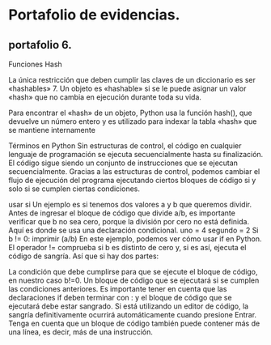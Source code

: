 # Portafolio de evidencias.

## portafolio 6.

Funciones Hash

La única restricción que deben cumplir las claves de un diccionario es ser «hashables» 7. Un objeto es «hashable» si se le puede asignar un valor «hash» que no cambia en ejecución durante toda su vida.

Para encontrar el «hash» de un objeto, Python usa la función hash(), que devuelve un número entero y es utilizado para indexar la tabla «hash» que se mantiene internamente

Términos en Python 
Sin estructuras de control, el código en cualquier lenguaje de programación se ejecuta secuencialmente hasta su finalización. El código sigue siendo un conjunto de instrucciones que se ejecutan secuencialmente. Gracias a las estructuras de control, podemos cambiar el flujo de ejecución del programa ejecutando ciertos bloques de código si y solo si se cumplen ciertas condiciones.
 
usar si 
Un ejemplo es si tenemos dos valores a y b que queremos dividir. Antes de ingresar el bloque de código que divide a/b, es importante verificar que b no sea cero, porque la división por cero no está definida. Aquí es donde se usa una declaración condicional. uno = 4 
segundo = 2 
Si b != 0: 
 imprimir (a/b) 
En este ejemplo, podemos ver cómo usar if en Python. El operador != comprueba si b es distinto de cero y, si es así, ejecuta el código de sangría. Así que si hay dos partes: 
 
La condición que debe cumplirse para que se ejecute el bloque de código, en nuestro caso b!=0.
Un bloque de código que se ejecutará si se cumplen las condiciones anteriores. Es importante tener en cuenta que las declaraciones if deben terminar con : y el bloque de código que se ejecutará debe estar sangrado. Si está utilizando un editor de código, la sangría definitivamente ocurrirá automáticamente cuando presione Entrar. Tenga en cuenta que un bloque de código también puede contener más de una línea, es decir, más de una instrucción.
